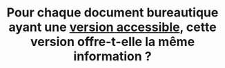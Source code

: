 ---
title: Pour chaque document bureautique ayant une [version accessible](#version-accessible-pour-un-document-en-telechargement), cette version offre-t-elle la même information ?
---